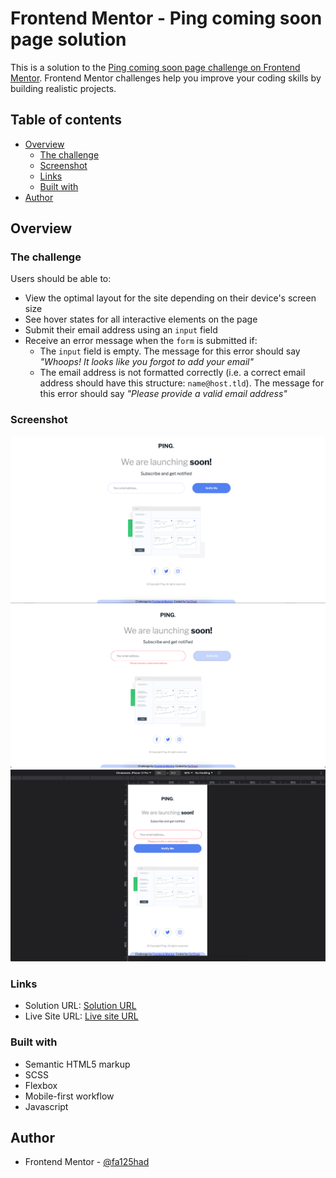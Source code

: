 # Frontend Mentor - Ping coming soon page solution

This is a solution to the [Ping coming soon page challenge on Frontend Mentor](https://www.frontendmentor.io/challenges/ping-single-column-coming-soon-page-5cadd051fec04111f7b848da). Frontend Mentor challenges help you improve your coding skills by building realistic projects. 

## Table of contents

- [Overview](#overview)
  - [The challenge](#the-challenge)
  - [Screenshot](#screenshot)
  - [Links](#links)
  - [Built with](#built-with)
- [Author](#author)


## Overview

### The challenge

Users should be able to:

- View the optimal layout for the site depending on their device's screen size
- See hover states for all interactive elements on the page
- Submit their email address using an `input` field
- Receive an error message when the `form` is submitted if:
	- The `input` field is empty. The message for this error should say *"Whoops! It looks like you forgot to add your email"*
	- The email address is not formatted correctly (i.e. a correct email address should have this structure: `name@host.tld`). The message for this error should say *"Please provide a valid email address"*

### Screenshot

![](./screenshot/Desktopview.png)
![](./screenshot/DesktopViewErrorState.png)
![](./screenshot/mobileView.png)


### Links

- Solution URL: [Solution URL](https://github.com/fa125had/ping-coming-soon-page)
- Live Site URL: [Live site URL](https://fa125had.github.io/ping-coming-soon-page)


### Built with

- Semantic HTML5 markup
- SCSS
- Flexbox
- Mobile-first workflow
- Javascript

## Author

- Frontend Mentor - [@fa125had](https://www.frontendmentor.io/profile/fa125had)

